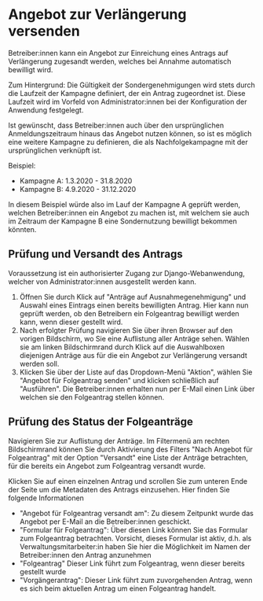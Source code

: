 # Angebot zur Verlängerung versenden

Betreiber:innen kann ein Angebot zur Einreichung eines Antrags auf Verlängerung zugesandt werden, welches bei Annahme automatisch bewilligt wird.

Zum Hintergrund: Die Gültigkeit der Sondergenehmigungen wird stets durch die Laufzeit der Kampagne
definiert, der ein Antrag zugeordnet ist. Diese Laufzeit wird im Vorfeld von
Administrator:innen bei der Konfiguration der Anwendung festgelegt.

Ist gewünscht, dass Betreiber:innen auch über den ursprünglichen Anmeldungszeitraum hinaus das Angebot nutzen können, so ist es möglich eine weitere Kampagne zu definieren, die als Nachfolgekampagne mit der ursprünglichen verknüpft ist.

Beispiel:

- Kampagne A: 1.3.2020 - 31.8.2020
- Kampagne B: 4.9.2020 - 31.12.2020

In diesem Beispiel würde also im Lauf der Kampagne A geprüft werden, welchen Betreiber:innen ein Angebot zu machen ist, mit welchem sie auch im Zeitraum der Kampagne B eine Sondernutzung bewilligt bekommen könnten.

## Prüfung und Versandt des Antrags

Voraussetzung ist ein authorisierter Zugang zur Django-Webanwendung, welcher von Administrator:innen ausgestellt werden kann.

1. Öffnen Sie durch Klick auf "Anträge auf Ausnahmegenehmigung" und Auswahl eines Eintrags einen bereits bewilligten Antrag. Hier kann nun geprüft werden, ob den Betreibern ein Folgeantrag bewilligt werden kann, wenn dieser gestellt wird.
2. Nach erfolgter Prüfung navigieren Sie über ihren Browser auf den vorigen Bildschirm, wo Sie eine Auflistung aller Anträge sehen. Wählen sie am linken Bildschirmrand durch Klick auf die Auswahlboxen diejenigen Anträge aus für die ein Angebot zur Verlängerung versandt werden soll.
3. Klicken Sie über der Liste auf das Dropdown-Menü "Aktion", wählen Sie "Angebot für Folgeantrag senden" und klicken schließlich auf "Ausführen". Die Betreiber:innen erhalten nun per E-Mail einen Link über welchen sie den Folgeantrag stellen können.

## Prüfung des Status der Folgeanträge

Navigieren Sie zur Auflistung der Anträge. Im Filtermenü am rechten Bildschirmrand können Sie durch Aktivierung des Filters "Nach Angebot für Folgeantrag" mit der Option "Versandt" eine Liste der Anträge betrachten, für die bereits ein Angebot zum Folgeantrag versandt wurde.

Klicken Sie auf einen einzelnen Antrag und scrollen Sie zum unteren Ende der Seite um die Metadaten des Antrags einzusehen. Hier finden Sie folgende Informationen

- "Angebot für Folgeantrag versandt am": Zu diesem Zeitpunkt wurde das Angebot per E-Mail an die Betreiber:innen geschickt.
- "Formular für Folgeantrag": Über diesen Link können Sie das Formular zum Folgeantrag betrachten. Vorsicht, dieses Formular ist aktiv, d.h. als Verwaltungsmitarbeiter:in haben Sie hier die Möglichkeit im Namen der Betreiber:innen den Antrag anzunehmen
- "Folgeantrag" Dieser Link führt zum Folgeantrag, wenn dieser bereits gestellt wurde
- "Vorgängerantrag": Dieser Link führt zum zuvorgehenden Antrag, wenn es sich beim aktuellen Antrag um einen Folgeantrag handelt.

